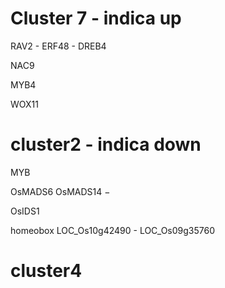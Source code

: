 # Cluster 7 - indica up

RAV2 - ERF48 - DREB4

NAC9

MYB4


WOX11

# cluster2 - indica down

MYB

OsMADS6 OsMADS14 −

OsIDS1

homeobox LOC_Os10g42490 - LOC_Os09g35760

# cluster4
